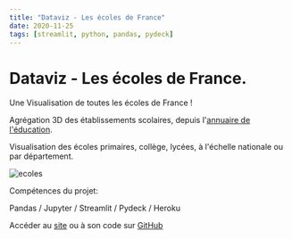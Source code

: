 ```yaml
---
title: "Dataviz - Les écoles de France"
date: 2020-11-25
tags: [streamlit, python, pandas, pydeck]
---
```


# Dataviz - Les écoles de France.

Une Visualisation de toutes les écoles de France ! 

Agrégation 3D des établissements scolaires, depuis l'[annuaire de l'éducation](https://data.education.gouv.fr/explore/dataset/fr-en-annuaire-education/information/?disjunctive.nom_etablissement&disjunctive.type_etablissement&disjunctive.appartenance_education_prioritaire&disjunctive.type_contrat_prive&disjunctive.code_type_contrat_prive&disjunctive.pial).

Visualisation des écoles primaires, collège, lycées, à l'échelle nationale ou par département.

<img src="{{ site.url }}{{ site.baseurl }}/images/ecoles/demo.gif" alt="ecoles">

Compétences du projet:

Pandas / Jupyter / Streamlit / Pydeck / Heroku

Accéder au [site](http://ecoles.herokuapp.com/) ou à son code sur [GitHub](https://github.com/MassDo/Ecoles)